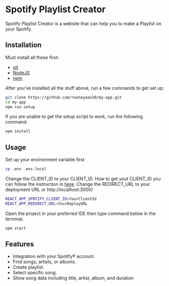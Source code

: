 # Spotify Playlist Creator

Spotify Playlist Creator is a website that can help you to make a Playlist on your Spotify.

## Installation
Must install all these first:
- [git]
- [NodeJS]
- [npm]


After you've installed all the stuff above, run a few commands to get set up:

```bash
git clone https://github.com/rooneyaan10/my-app.git
cd my-app
npm run setup
```
If you are unable to get the setup script to work, run the following command:
```bash
npm install
```

## Usage
Set up your environment variable first
```bash
cp .env .env.local
```
Change the CLIENT_ID to your CLIENT_ID. How to get yout CLIENT_ID you can follow the instruction in [here].
Change the REDIRECT_URL to your deployment URL or http://localhost:3000/
```bash
REACT_APP_SPOTIFY_CLIENT_ID=YourClientId
REACT_APP_REDIRECT_URL=YourDeployURL
```
Open the project in your preferred IDE then type command below in the terminal.
```bash
npm start
```

## Features
- Integration with your Spotify® account.
- Find songs, artists, or albums.
- Create playlist.
- Select specific song.
- Show song data including title, artist, album, and duration


[npm]: <https://www.npmjs.com/>
[NodeJS]: <https://nodejs.org>
[git]: <https://git-scm.com/>
[here]:<https://developer.spotify.com/documentation/general/guides/authorization/app-settings/>
